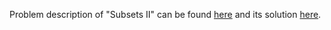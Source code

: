 Problem description of "Subsets II" can be found [here](https://leetcode.com/problems/subsets-ii/description/) and its solution [here](https://github.com/aurimas13/Solutions-To-Problems/blob/main/LeetCode/Python%20Solutions/Subtree%20of%20Another%20Tree/subtree.py).